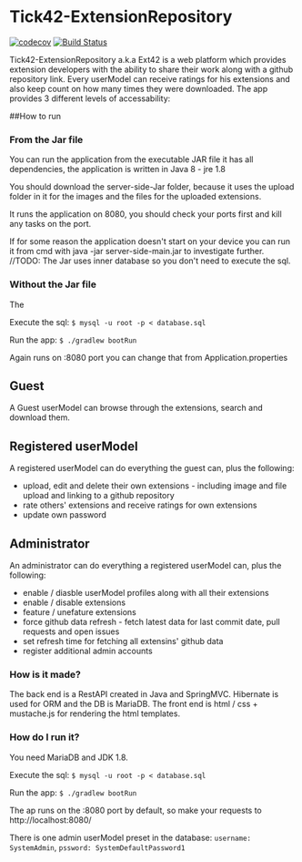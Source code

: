 # Tick42-ExtensionRepository

[![codecov](https://codecov.io/gh/Smytt/Tick42-ExtensionRepository/branch/master/graph/badge.svg)](https://codecov.io/gh/Smytt/Tick42-ExtensionRepository)
[![Build Status](https://travis-ci.org/Smytt/Tick42-ExtensionRepository.svg?branch=master)](https://travis-ci.org/Smytt/Tick42-ExtensionRepository)

Tick42-ExtensionRepository a.k.a Ext42 is a web platform which provides extension developers with the ability to share their work along with a github repository link. Every userModel can receive ratings for his extensions and also keep count on how many times they were downloaded. The app provides 3 different levels of accessability:

##How to run

### From the Jar file

You can run the application from the executable JAR file it has all dependencies, the application is written in Java 8 - jre 1.8

You should download the server-side-Jar folder, because it uses the upload folder in it for the images and the files for the uploaded extensions.

It runs the application on 8080, you should check your ports first and kill any tasks on the port.

If for some reason the application doesn't start on your device you can run it from cmd with java -jar server-side-main.jar to investigate further.
//TODO: The Jar uses inner database so you don't need to execute the sql.

### Without the Jar file

The

Execute the sql:
`$ mysql -u root -p < database.sql`

Run the app:
`$ ./gradlew bootRun`

Again runs on :8080 port you can change that from Application.properties

## Guest

A Guest userModel can browse through the extensions, search and download them.

## Registered userModel

A registered userModel can do everything the guest can, plus the following:
* upload, edit and delete their own extensions - including image and file upload and linking to a github repository
* rate others' extensions and receive ratings for own extensions
* update own password

## Administrator

An administrator can do everything a registered userModel can, plus the following:
* enable / diasble userModel profiles along with all their extensions
* enable / disable extensions
* feature / unefature extensions
* force github data refresh - fetch latest data for last commit date, pull requests and open issues
* set refresh time for fetching all extensins' github data
* register additional admin accounts

### How is it made?

The back end is a RestAPI created in Java and SpringMVC. Hibernate is used for ORM and the DB is MariaDB.
The front end is html / css + mustache.js for rendering the html templates.

### How do I run it?

You need MariaDB and JDK 1.8.

Execute the sql:
`$ mysql -u root -p < database.sql`

Run the app:
`$ ./gradlew bootRun`

The ap runs on the :8080 port by default, so make your requests to http://localhost:8080/

There is one admin userModel preset in the database:
`username: SystemAdmin`, `pssword: SystemDefaultPassword1`
